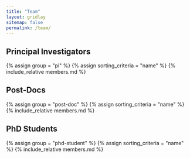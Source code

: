 ```yaml
---
title: "Team"
layout: gridlay
sitemap: false
permalink: /team/
---
```


<!-- # Team -->

<!-- <b>We are looking for new graduate students to [join the team!]({{ site.url }}{{ site.baseurl }}/vacancies)</b>-->

<!--- Jump to [staff](#staff), [master and bachelor students](#master-and-bachelor-students), [alumni](#alumni), [administrative support](#administrative-support), [lab visitors](#lab-visitors). -->

<h2 class="team-role">Principal Investigators</h2>
{% assign group = "pi" %}
{% assign sorting_criteria = "name" %}
{% include_relative members.md %}

<h2 class="team-role">Post-Docs</h2>
{% assign group = "post-doc" %}
{% assign sorting_criteria = "name" %}
{% include_relative members.md %}

<h2 class="team-role">PhD Students</h2>
{% assign group = "phd-student" %}
{% assign sorting_criteria = "name" %}
{% include_relative members.md %}

